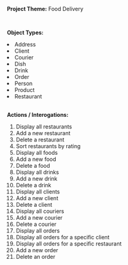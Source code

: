 **Project Theme:** Food Delivery

<br>

**Object Types:**
<li>Address</li>
<li>Client</li>
<li>Courier</li>
<li>Dish</li>
<li>Drink</li>
<li>Order</li>
<li>Person</li>
<li>Product</li>
<li>Restaurant</li>

<br>

**Actions / Interogations:**
01. Display all restaurants
02. Add a new restaurant
03. Delete a restaurant
04. Sort restaurants by rating
05. Display all foods
06. Add a new food
07. Delete a food
09. Display all drinks
10. Add a new drink
11. Delete a drink
11. Display all clients
12. Add a new client
13. Delete a client
14. Display all couriers
15. Add a new courier
16. Delete a courier
17. Display all orders
18. Display all orders for a specific client
19. Display all orders for a specific restaurant
20. Add a new order
21. Delete an order